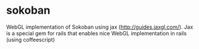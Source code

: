 sokoban
=======

WebGL implementation of Sokoban using jax (http://guides.jaxgl.com/). Jax is a special gem for rails that enables nice WebGL implementation in rails (using coffeescript)